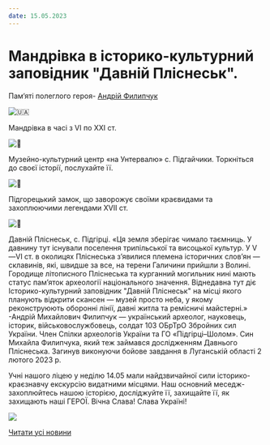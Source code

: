 ```yaml
---
date: 15.05.2023
---
```

# Мандрівка в історико-культурний заповідник &quot;Давній Пліснеськ&quot;.

Пам‘яті полеглого героя- [Андрій Филипчук](https://www.facebook.com/groups/33427370676/user/100011523700929/?__cft__[0]=AZVr9Io2CdtyrJ8OMmMUGpe4-OmLSvtSIoHo1mrIHBPiIzJn5rQGgEb0dgxykXmkfgBe-qi3_v21krHIaoLIJ6WXvazwVdjCO6LIHy-8YfFhIdYTBAL4KrkzNpeZ0PYZ-mJVp-W7zQjFaDumou20Rl71zonUGVy6ER99Nj8jick7oQ_Grtq-s4BrpZ88uBBekCA&amp;__tn__=-]K-R)

![🇺🇦](https://static.xx.fbcdn.net/images/emoji.php/v9/tf2/1/16/1f1fa_1f1e6.png)

Мандрівка в часі з VI по XXI ст.

![🔷](https://static.xx.fbcdn.net/images/emoji.php/v9/tf1/1/16/1f537.png)

Музейно-культурний центр «на Унтервалю» с. Підгайчики. Торкніться до своєї історії, послухайте її.

![🔷](https://static.xx.fbcdn.net/images/emoji.php/v9/tf1/1/16/1f537.png)

Підгорецький замок, що заворожує своїми краєвидами та захоплюючими легендами XVII ст.
[](/)

![🔷](https://static.xx.fbcdn.net/images/emoji.php/v9/tf1/1/16/1f537.png)

Давній Пліснеськ, с. Підгірці. «Ця земля зберігає чимало таємниць. У давнину тут існували поселення трипільської та висоцької культур. У V—VІ ст. в околицях Пліснеська з’явилися племена історичних слов’ян — склавинів, які, швидше за все, на терени Галичини прийшли з Волині. Городище літописного Пліснеська та курганний могильник нині мають статус пам’яток археології національного значення. Віднедавна тут діє Історико-культурний заповідник "Давній Пліснеськ" на місці якого планують відкрити скансен — музей просто неба, у якому реконструюють оборонні лінії, давні житла та ремісничі майстерні.» -Андрій Михайлович Филипчук — український археолог, науковець, історик, військовослужбовець, солдат 103 ОБрТрО Збройних сил України. Член Спілки археологів України та ГО «Підгірці–Шолом». Син Михайла Филипчука, який теж займався дослідженням Давнього Пліснеська. Загинув виконуючи бойове завдання в Луганській області 2 лютого 2023 р.

Учні нашого ліцею у неділю 14.05 мали найдзвичайної сили історико-краєзнавчу екскурсію видатними місцями. Наш основний меседж-захоплюйтесь нашою історією, досліджуйте її, захищайте її, як захищають наші ГЕРОЇ.
Вічна Слава! Слава Україні!

![](/images/blog/мандрівка-в-історико-культурний-заповідник-давній/підгайчики.png)

[Читати усі новини](/news)
